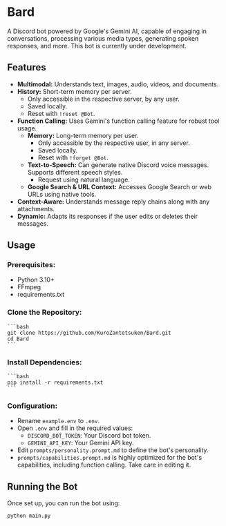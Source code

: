 # Bard

A Discord bot powered by Google's Gemini AI, capable of engaging in conversations, processing various media types, generating spoken responses, and more. This bot is currently under development.

## Features
- **Multimodal:** Understands text, images, audio, videos, and documents.
- **History:** Short-term memory per server.
    - Only accessible in the respective server, by any user.
    - Saved locally.
    - Reset with `!reset @Bot`.
- **Function Calling:** Uses Gemini's function calling feature for robust tool usage.
    - **Memory:** Long-term memory per user.
        - Only accessible by the respective user, in any server.
        - Saved locally.
        - Reset with `!forget @Bot`.
    - **Text-to-Speech:** Can generate native Discord voice messages. Supports different speech styles.
        - Request using natural language.
    - **Google Search & URL Context:** Accesses Google Search or web URLs using native tools.
- **Context-Aware:** Understands message reply chains along with any attachments.
- **Dynamic:** Adapts its responses if the user edits or deletes their messages.

## Usage

### **Prerequisites:**
- Python 3.10+
- FFmpeg
- requirements.txt

### **Clone the Repository:**
    ```bash
    git clone https://github.com/KuroZantetsuken/Bard.git
    cd Bard
    ```

### **Install Dependencies:**
    ```bash
    pip install -r requirements.txt
    ```

### **Configuration:**
- Rename `example.env` to `.env`.
- Open `.env` and fill in the required values:
    - `DISCORD_BOT_TOKEN`: Your Discord bot token.
    - `GEMINI_API_KEY`: Your Gemini API key.
- Edit `prompts/personality.prompt.md` to define the bot's personality.
- `prompts/capabilities.prompt.md` is highly optimized for the bot's capabilities, including function calling. Take care in editing it.

## Running the Bot

Once set up, you can run the bot using:

```bash
python main.py
```